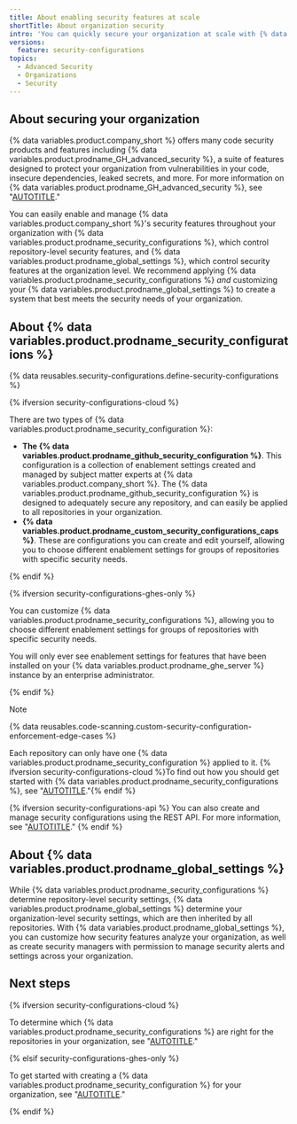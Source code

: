```yaml
---
title: About enabling security features at scale
shortTitle: About organization security
intro: 'You can quickly secure your organization at scale with {% data variables.product.prodname_security_configurations %} and {% data variables.product.prodname_global_settings %}.'
versions:
  feature: security-configurations
topics:
  - Advanced Security
  - Organizations
  - Security
---
```


## About securing your organization

{% data variables.product.company_short %} offers many code security products and features including {% data variables.product.prodname_GH_advanced_security %}, a suite of features designed to protect your organization from vulnerabilities in your code, insecure dependencies, leaked secrets, and more. For more information on {% data variables.product.prodname_GH_advanced_security %}, see "[AUTOTITLE](/get-started/learning-about-github/about-github-advanced-security)."

You can easily enable and manage {% data variables.product.company_short %}'s security features throughout your organization with {% data variables.product.prodname_security_configurations %}, which control repository-level security features, and {% data variables.product.prodname_global_settings %}, which control security features at the organization level. We recommend applying {% data variables.product.prodname_security_configurations %} _and_ customizing your {% data variables.product.prodname_global_settings %} to create a system that best meets the security needs of your organization.

## About {% data variables.product.prodname_security_configurations %}

{% data reusables.security-configurations.define-security-configurations %}

{% ifversion security-configurations-cloud %}

There are two types of {% data variables.product.prodname_security_configuration %}:

* **The {% data variables.product.prodname_github_security_configuration %}**. This configuration is a collection of enablement settings created and managed by subject matter experts at {% data variables.product.company_short %}. The {% data variables.product.prodname_github_security_configuration %} is designed to adequately secure any repository, and can easily be applied to all repositories in your organization.
* **{% data variables.product.prodname_custom_security_configurations_caps %}**. These are configurations you can create and edit yourself, allowing you to choose different enablement settings for groups of repositories with specific security needs.

{% endif %}

{% ifversion security-configurations-ghes-only %}

You can customize {% data variables.product.prodname_security_configurations %}, allowing you to choose different enablement settings for groups of repositories with specific security needs.

You will only ever see enablement settings for features that have been installed on your {% data variables.product.prodname_ghe_server %} instance by an enterprise administrator.

{% endif %}

>[!NOTE]
{% data reusables.code-scanning.custom-security-configuration-enforcement-edge-cases %}

Each repository can only have one {% data variables.product.prodname_security_configuration %} applied to it. {% ifversion security-configurations-cloud %}To find out how you should get started with {% data variables.product.prodname_security_configurations %}, see "[AUTOTITLE](/code-security/securing-your-organization/introduction-to-securing-your-organization-at-scale/choosing-a-security-configuration-for-your-repositories)."{% endif %}

{% ifversion security-configurations-api %}
You can also create and manage security configurations using the REST API. For more information, see "[AUTOTITLE](/rest/code-security/configurations)."
{% endif %}

## About {% data variables.product.prodname_global_settings %}

While {% data variables.product.prodname_security_configurations %} determine repository-level security settings, {% data variables.product.prodname_global_settings %} determine your organization-level security settings, which are then inherited by all repositories. With {% data variables.product.prodname_global_settings %}, you can customize how security features analyze your organization, as well as create security managers with permission to manage security alerts and settings across your organization.

## Next steps

{% ifversion security-configurations-cloud %}

To determine which {% data variables.product.prodname_security_configurations %} are right for the repositories in your organization, see "[AUTOTITLE](/code-security/securing-your-organization/introduction-to-securing-your-organization-at-scale/choosing-a-security-configuration-for-your-repositories)."

{% elsif security-configurations-ghes-only %}

To get started with creating a {% data variables.product.prodname_security_configuration %} for your organization, see "[AUTOTITLE](/code-security/securing-your-organization/enabling-security-features-in-your-organization/creating-a-custom-security-configuration)."

{% endif %}
